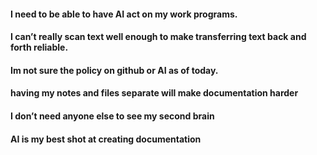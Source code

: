 #### I need to be able to have AI act on my work programs.

#### I can’t really scan text well enough to make transferring text back and forth reliable.

#### Im not sure the policy on github or AI as of today.

#### having my notes and files separate will make documentation harder

#### I don’t need anyone else to see my second brain

#### AI is my best shot at creating documentation